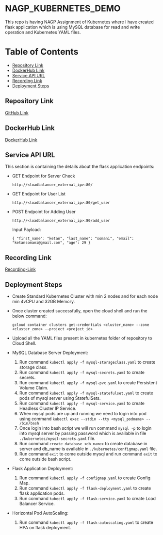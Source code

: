 # NAGP_KUBERNETES_DEMO

This repo is having NAGP Assignment of Kubernetes where I have created flask application which is using MySQL database for read and write operation and Kubernetes YAML files.

# Table of Contents
* [Repository Link](#repository-link)
* [DockerHub Link](#docker-hub-link)
* [Service API URL](#service-api-url)
* [Recording Link](#recording-link)
* [Deployment Steps](#deployment-steps)


## Repository Link
[GitHub Link](https://github.com/ketansomani47/NAGP_KUBERNETES_DEMO)

## DockerHub Link
[DockerHub Link](https://hub.docker.com/repository/docker/ketansomani/nagp_flask/general)

## Service API URL
This section is containing the details about the flask application endpoints:

* GET Endpoint for Server Check
    
    `http://<loadbalancer_external_ip>:80/`


* GET Endpoint for User List
    
    `http://<loadbalancer_external_ip>:80/get_user`


* POST Endpoint for Adding User
    
    `http://<loadbalancer_external_ip>:80/add_user`

    Input Payload:
    
    `{
    "first_name": "ketan",
    "last_name": "somani",
    "email": "ketansomani@gmail.com",
    "age": 29
}`


## Recording Link
[Recording-Link]()


## Deployment Steps

* Create Standard Kubernetes Cluster with min 2 nodes and for each node min 4vCPU and 32GB Memory.
* Once cluster created successfully, open the cloud shell and run the below command:

    `gcloud container clusters get-credentials <cluster_name> --zone <cluster_zone> --project <project_id>`

* Upload all the YAML files present in kubernetes folder of repository to Cloud Shell.
* MySQL Database Server Deployment:
  1. Run command `kubectl apply -f mysql-storageclass.yaml` to create storage class.
  2. Run command `kubectl apply -f mysql-secrets.yaml` to create secrets.
  3. Run command `kubectl apply -f mysql-pvc.yaml` to create Persistent Volume Claim.
  4. Run command `kubectl apply -f mysql-statefulset.yaml` to create pods of mysql server using StatefulSets.
  5. Run command `kubectl apply -f mysql-service.yaml` to create Headless Cluster IP Service.
  6. When mysql pods are up and running we need to login into pod using command `kubectl exec --stdin --tty <mysql_podname> -- /bin/bash`
  7. Once login into bash script we will run command `mysql -p` to login into mysql server by passing password which is available in file `./kubernetes/mysql-secrets.yaml` file.
  8. Run command `create database <db_name>` to create database in server and db_name is available in `./kubernetes/configmap.yaml` file.
  9. Run command `exit` to come outside mysql and run command `exit` to come outside bash script.
* Flask Application Deployment:
  1. Run command `kubectl apply -f configmap.yaml` to create Config Map.
  2. Run command `kubectl apply -f flask-deployment.yaml` to create flask application pods.
  3. Run command `kubectl apply -f flask-service.yaml` to create Load Balancer Service.
* Horizontal Pod AutoScaling:
  1. Run command `kubectl apply -f flask-autoscaling.yaml` to create HPA on flask deployment.

